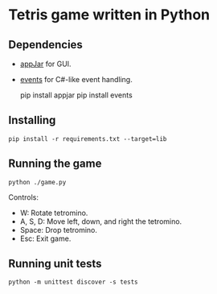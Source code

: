 # Tetris game written in Python

## Dependencies
- [appJar](http://appjar.info/) for GUI.
- [events](https://github.com/pyeve/events) for C#-like event handling.

	pip install appjar
    pip install events

## Installing

    pip install -r requirements.txt --target=lib

## Running the game

    python ./game.py
	
Controls:

- W: Rotate tetromino.
- A, S, D: Move left, down, and right the tetromino.
- Space: Drop tetromino.
- Esc: Exit game.

## Running unit tests

	python -m unittest discover -s tests
